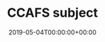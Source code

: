 ---
title: 'CCAFS subject'
field: 'cg.subject.ccafs'
slug: 'cg-subject-ccafs'
required: False
vocabulary: 'cg-subject-ccafs.txt'
date: '2019-05-04T00:00:00+00:00'
---